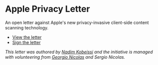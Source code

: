 # Apple Privacy Letter

An open letter against Apple's new privacy-invasive client-side content scanning technology.

* [View the letter](https://appleprivacyletter.com)
* [Sign the letter](https://github.com/nadimkobeissi/appleprivacyletter/issues/new?assignees=nadimkobeissi&labels=signature&template=sign-letter.yml&title=%5BSIGN%5D+Your+Name+Here)

_This letter was authored by [Nadim Kobeissi](https://nadim.computer) and the initiative is managed with volunteering from [Georgio Nicolas](https://georgio.xyz) and Sergio Nicolas._